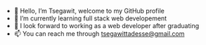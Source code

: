 - 👋 Hello, I’m Tsegawit, welcome to my GitHub profile
- 🌱 I’m currently learning full stack web developement
- 👀 I look forward to working as a web developer after graduating 
- 📫 You can reach me through tsegawittadesse@gmail.com

<!---
shiroisanhe60/shiroisanhe60 is a ✨ special ✨ repository because its `README.md` (this file) appears on your GitHub profile.
You can click the Preview link to take a look at your changes.
--->
